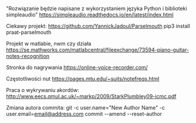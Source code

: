 ﻿"Rozwiązanie będzie napisane z wykorzystaniem języka Python i biblioteki simpleaudio"
https://simpleaudio.readthedocs.io/en/latest/index.html


Ciekawy projekt:
https://github.com/YannickJadoul/Parselmouth
pip3 install praat-parselmouth

Projekt w matlabie, nwm czy działa
https://se.mathworks.com/matlabcentral/fileexchange/73594-piano-guitar-notes-recognition

Stronka do nagrywania
https://online-voice-recorder.com/

Częstotliwości nut
https://pages.mtu.edu/~suits/notefreqs.html

Praca o wykrywaniu akordów:
http://www.eecs.qmul.ac.uk/~markp/2009/StarkPlumbley09-icmc.pdf

Zmiana autora commita:
 git -c user.name="New Author Name" -c user.email=email@address.com commit --amend --reset-author
